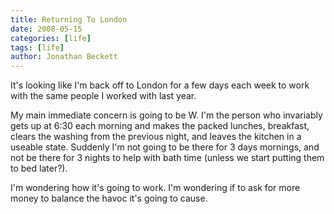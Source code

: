 ```yaml
---
title: Returning To London
date: 2008-05-15
categories: [life]
tags: [life]
author: Jonathan Beckett
---
```


It's looking like I'm back off to London for a few days each week to work with the same people I worked with last year.

My main immediate concern is going to be W. I'm the person who invariably gets up at 6:30 each morning and makes the packed lunches, breakfast, clears the washing from the previous night, and leaves the kitchen in a useable state. Suddenly I'm not going to be there for 3 days mornings, and not be there for 3 nights to help with bath time (unless we start putting them to bed later?).

I'm wondering how it's going to work. I'm wondering if to ask for more money to balance the havoc it's going to cause.